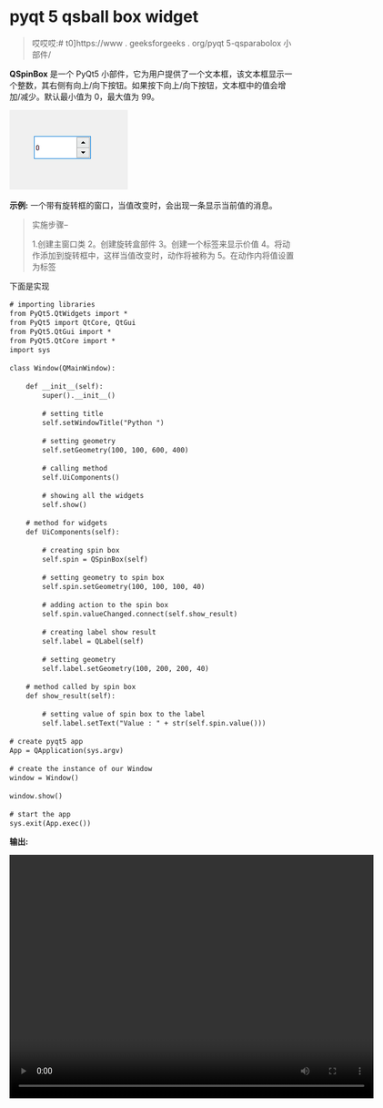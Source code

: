 # pyqt 5 qsball box widget

> 哎哎哎:# t0]https://www . geeksforgeeks . org/pyqt 5-qsparabolox 小部件/

**QSpinBox** 是一个 PyQt5 小部件，它为用户提供了一个文本框，该文本框显示一个整数，其右侧有向上/向下按钮。如果按下向上/向下按钮，文本框中的值会增加/减少。默认最小值为 0，最大值为 99。

![](img/d4370b9d3efc7aae8e0a5edb15ce1fa4.png)

**示例:**
一个带有旋转框的窗口，当值改变时，会出现一条显示当前值的消息。

> 实施步骤–
> 
> 1.创建主窗口类
> 2。创建旋转盒部件
> 3。创建一个标签来显示价值
> 4。将动作添加到旋转框中，这样当值改变时，动作将被称为
> 5。在动作内将值设置为标签

下面是实现

```
# importing libraries
from PyQt5.QtWidgets import * 
from PyQt5 import QtCore, QtGui
from PyQt5.QtGui import * 
from PyQt5.QtCore import * 
import sys

class Window(QMainWindow):

    def __init__(self):
        super().__init__()

        # setting title
        self.setWindowTitle("Python ")

        # setting geometry
        self.setGeometry(100, 100, 600, 400)

        # calling method
        self.UiComponents()

        # showing all the widgets
        self.show()

    # method for widgets
    def UiComponents(self):

        # creating spin box
        self.spin = QSpinBox(self)

        # setting geometry to spin box
        self.spin.setGeometry(100, 100, 100, 40)

        # adding action to the spin box
        self.spin.valueChanged.connect(self.show_result)

        # creating label show result
        self.label = QLabel(self)

        # setting geometry
        self.label.setGeometry(100, 200, 200, 40)

    # method called by spin box
    def show_result(self):

        # setting value of spin box to the label
        self.label.setText("Value : " + str(self.spin.value()))

# create pyqt5 app
App = QApplication(sys.argv)

# create the instance of our Window
window = Window()

window.show()

# start the app
sys.exit(App.exec())
```

**输出:**

<video class="wp-video-shortcode" id="video-405595-1" width="640" height="428" preload="metadata" controls=""><source type="video/mp4" src="https://media.geeksforgeeks.org/wp-content/uploads/20200430110001/Python-30-04-2020-10_59_35.mp4?_=1">[https://media.geeksforgeeks.org/wp-content/uploads/20200430110001/Python-30-04-2020-10_59_35.mp4](https://media.geeksforgeeks.org/wp-content/uploads/20200430110001/Python-30-04-2020-10_59_35.mp4)</video>